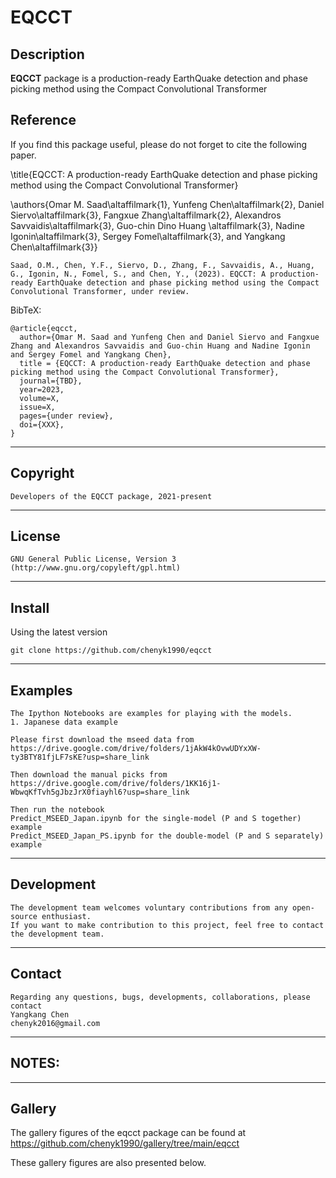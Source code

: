 **EQCCT**
======

## Description

**EQCCT** package is a production-ready EarthQuake detection and phase picking method using the Compact Convolutional Transformer

## Reference
If you find this package useful, please do not forget to cite the following paper.

\title{EQCCT: A production-ready EarthQuake detection and phase picking method using the Compact Convolutional Transformer}

\authors{Omar M. Saad\altaffilmark{1}, Yunfeng Chen\altaffilmark{2},  Daniel Siervo\altaffilmark{3}, Fangxue Zhang\altaffilmark{2}, Alexandros Savvaidis\altaffilmark{3}, Guo-chin Dino Huang \altaffilmark{3}, Nadine Igonin\altaffilmark{3}, Sergey Fomel\altaffilmark{3}, and Yangkang Chen\altaffilmark{3}}

    Saad, O.M., Chen, Y.F., Siervo, D., Zhang, F., Savvaidis, A., Huang, G., Igonin, N., Fomel, S., and Chen, Y., (2023). EQCCT: A production-ready EarthQuake detection and phase picking method using the Compact Convolutional Transformer, under review.
    
BibTeX:
	
	@article{eqcct,
	  author={Omar M. Saad and Yunfeng Chen and Daniel Siervo and Fangxue Zhang and Alexandros Savvaidis and Guo-chin Huang and Nadine Igonin and Sergey Fomel and Yangkang Chen},
	  title = {EQCCT: A production-ready EarthQuake detection and phase picking method using the Compact Convolutional Transformer},
	  journal={TBD},
	  year=2023,
	  volume=X,
	  issue=X,
	  pages={under review},
	  doi={XXX},
	}

-----------
## Copyright
    Developers of the EQCCT package, 2021-present
-----------

## License
    GNU General Public License, Version 3
    (http://www.gnu.org/copyleft/gpl.html)   

-----------

## Install
Using the latest version

    git clone https://github.com/chenyk1990/eqcct
    
-----------
## Examples
    The Ipython Notebooks are examples for playing with the models.
    1. Japanese data example
    
    Please first download the mseed data from
    https://drive.google.com/drive/folders/1jAkW4kOvwUDYxXW-ty3BTY81fjLF7sKE?usp=share_link
    
    Then download the manual picks from
    https://drive.google.com/drive/folders/1KK16j1-WbwqKfTvh5gJbzJrX0fiayhl6?usp=share_link
    
    Then run the notebook 
    Predict_MSEED_Japan.ipynb for the single-model (P and S together) example
    Predict_MSEED_Japan_PS.ipynb for the double-model (P and S separately) example

    
-----------
## Development
    The development team welcomes voluntary contributions from any open-source enthusiast. 
    If you want to make contribution to this project, feel free to contact the development team. 

-----------
## Contact
    Regarding any questions, bugs, developments, collaborations, please contact  
    Yangkang Chen
    chenyk2016@gmail.com

-----------
## NOTES:

-----------
## Gallery
The gallery figures of the eqcct package can be found at
    https://github.com/chenyk1990/gallery/tree/main/eqcct

These gallery figures are also presented below. 

<!-- 
Figure 2 Generated by [test_fig2.m](https://github.com/chenyk1990/eqcct/tree/main/test_fig2.m)
<img src='https://github.com/chenyk1990/gallery/blob/main/eqcct/fig2.png' alt='Slicing' width=960/>
 -->

